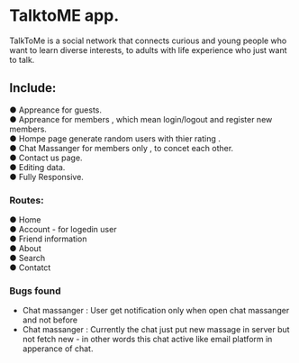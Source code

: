 # TalktoME app.

TalkToMe is a social network that connects curious and young people who want to learn diverse interests, to adults with life experience who just want to talk.

## Include:

● Appreance for guests.  
● Appreance for members , which mean login/logout and register new members.  
● Hompe page generate random users with thier rating .  
● Chat Massanger for members only , to concet each other.  
● Contact us page.  
● Editing data.  
● Fully Responsive.

### Routes:

● Home  
● Account - for logedin user  
● Friend information  
● About  
● Search  
● Contatct

### Bugs found

- Chat massanger : User get notification only when open chat massanger and not before
- Chat massanger : Currently the chat just put new massage in server but not fetch new - in other words this chat active like email platform in apperance of chat.
